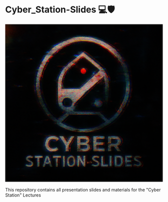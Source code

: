 # Cyber_Station-Slides 💻🛡️

<div align="center">
  <img src="Cyber_Station-Slides-logo.png" alt="Cyber-Station-slides" width="600">
</div>

This repository contains all presentation slides and materials for the "Cyber Station" Lectures
